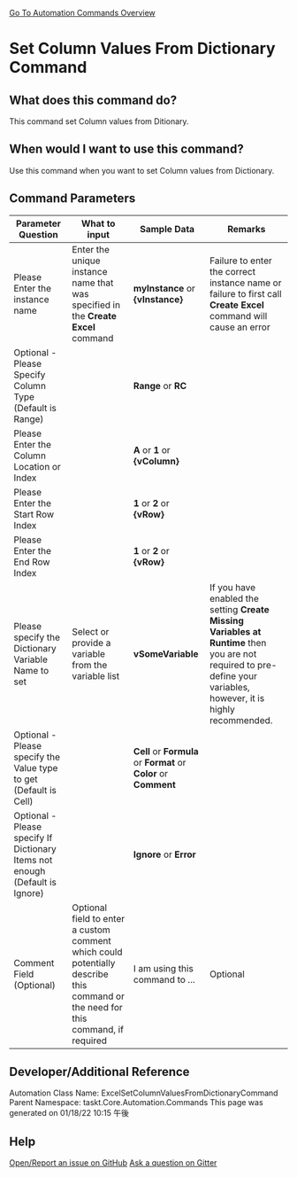 <!--TITLE: Set Column Values From Dictionary Command -->
<!-- SUBTITLE: a command in the Excel Commands group. -->
[Go To Automation Commands Overview](/automation-commands.md)


# Set Column Values From Dictionary Command


## What does this command do?
This command set Column values from Ditionary.


## When would I want to use this command?
Use this command when you want to set Column values from Dictionary.


## Command Parameters
| Parameter Question   	| What to input  	|  Sample Data 	| Remarks  	|
| ---                    | ---               | ---           | ---       |
|Please Enter the instance name|Enter the unique instance name that was specified in the **Create Excel** command|**myInstance** or **{vInstance}**|Failure to enter the correct instance name or failure to first call **Create Excel** command will cause an error|
|Optional - Please Specify Column Type (Default is Range)||**Range** or **RC**||
|Please Enter the Column Location or Index||**A** or **1** or **{vColumn}**||
|Please Enter the Start Row Index||**1** or **2** or **{vRow}**||
|Please Enter the End Row Index||**1** or **2** or **{vRow}**||
|Please specify the Dictionary Variable Name to set|Select or provide a variable from the variable list|**vSomeVariable**|If you have enabled the setting **Create Missing Variables at Runtime** then you are not required to pre-define your variables, however, it is highly recommended.|
|Optional - Please specify the Value type to get (Default is Cell)||**Cell** or **Formula** or **Format** or **Color** or **Comment**||
|Optional - Please specify If Dictionary Items not enough (Default is Ignore)||**Ignore** or **Error**||
|Comment Field (Optional)|Optional field to enter a custom comment which could potentially describe this command or the need for this command, if required|I am using this command to ...|Optional|




















## Developer/Additional Reference
Automation Class Name: ExcelSetColumnValuesFromDictionaryCommand
Parent Namespace: taskt.Core.Automation.Commands
This page was generated on 01/18/22 10:15 午後


## Help
[Open/Report an issue on GitHub](https://github.com/saucepleez/taskt/issues/new)
[Ask a question on Gitter](https://gitter.im/taskt-rpa/Lobby)
